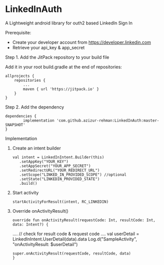 # LinkedInAuth
A Lightweight android library for outh2 based LinkedIn Sign In


Prerequisite:
  - Create your developer account from https://developer.linkedin.com
  - Retrieve your api_key & app_secret


Step 1. Add the JitPack repository to your build file

Add it in your root build.gradle at the end of repositories:

	allprojects {
		repositories {
			...
			maven { url 'https://jitpack.io' }
		}
	}
  
  
  
  Step 2. Add the dependency

	dependencies {
	        implementation 'com.github.azizur-rehman:LinkedInAuth:master-SNAPSHOT'
	}
  
  
  Implementation
  
  1. Create an intent builder
  
         val intent = LinkedInIntent.Builder(this)
            .setAppKey("YOUR_KEY")
            .setAppSecret("YOUR_APP_SECRET")
            .setRedirectURL("YOUR_REDIRECT_URL") 
            .setScope("LINKED_IN_PROVIDED_SCOPE") //optional
            .setState("LINKEDIN_PROVIDED_STATE")
            .build()
            
 2. Start activity
 
        startActivityForResult(intent, RC_LINKEDIN)
    
 3. Override onActivityResult()
 
        override fun onActivityResult(requestCode: Int, resultCode: Int, data: Intent?) {
	.... // check for result code & request code
	....
        val userDetail = LinkedInIntent.UserDetail(data).data
        Log.d("SampleActivity", "onActivityResult: $userDetail")
	
        super.onActivityResult(requestCode, resultCode, data)
        }
  

